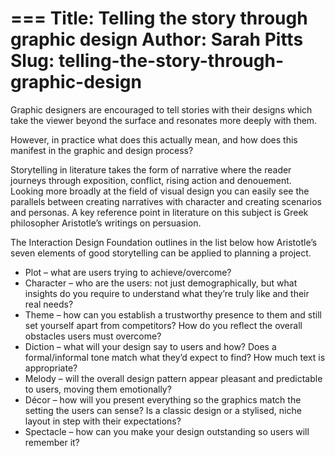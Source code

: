 ===
Title: Telling the story through graphic design
Author: Sarah Pitts
Slug: telling-the-story-through-graphic-design
===
Graphic designers are encouraged to tell stories with their designs which take the viewer beyond the surface and resonates more deeply with them. 

However, in practice what does this actually mean, and how does this manifest in the graphic and design process? 

Storytelling in literature takes the form of narrative where the reader journeys through exposition, conflict, rising action and denouement. Looking more broadly at the field of visual design you can easily see the parallels between creating narratives with character and creating scenarios and personas.  A key reference point in literature on this subject is Greek philosopher Aristotle’s writings on persuasion. 

The Interaction Design Foundation outlines in the list below how Aristotle’s seven elements of good storytelling can be applied to planning a project.

* Plot – what are users trying to achieve/overcome?
* Character – who are the users: not just demographically, but what insights do you require to understand what they’re truly like and their real needs?
* Theme – how can you establish a trustworthy presence to them and still set yourself apart from competitors? How do you reflect the overall obstacles users must overcome?
* Diction – what will your design say to users and how? Does a formal/informal tone match what they’d expect to find? How much text is appropriate?
* Melody – will the overall design pattern appear pleasant and predictable to users, moving them emotionally?
* Décor – how will you present everything so the graphics match the setting the users can sense? Is a classic design or a stylised, niche layout in step with their expectations?
* Spectacle – how can you make your design outstanding so users will remember it?